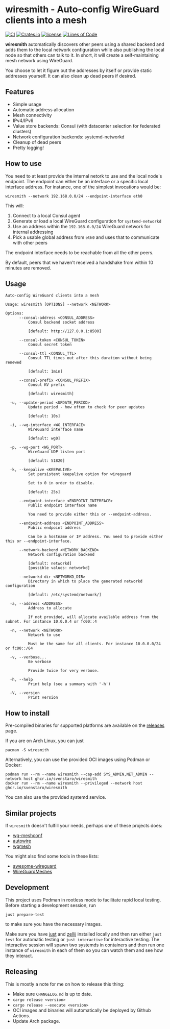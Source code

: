# wiresmith - Auto-config WireGuard clients into a mesh
[![CI](https://github.com/svenstaro/wiresmith/actions/workflows/ci.yml/badge.svg)](https://github.com/svenstaro/wiresmith/actions)
[![Crates.io](https://img.shields.io/crates/v/wiresmith.svg)](https://crates.io/crates/wiresmith)
[![license](http://img.shields.io/badge/license-MIT-blue.svg)](https://github.com/svenstaro/wiresmith/blob/master/LICENSE)
[![Lines of Code](https://tokei.rs/b1/github/svenstaro/wiresmith)](https://github.com/svenstaro/wiresmith)

**wiresmith** automatically discovers other peers using a shared backend and adds them to the local
network configuration while also publishing the local node so that others can talk to it. In short,
it will create a self-maintaining mesh network using WireGuard.

You choose to let it figure out the addresses by itself or provide static addresses yourself. It
can also clean up dead peers if desired.

## Features

- Simple usage
- Automatic address allocation
- Mesh connectivity
- IPv4/IPv6
- Value store backends: Consul (with datacenter selection for federated clusters)
- Network configuration backends: systemd-networkd
- Cleanup of dead peers
- Pretty logging!

## How to use

You need to at least provide the internal netork to use and the local node's endpoint. The endpoint
can either be an interface or a specific local interface address. For instance, one of the simplest
invocations would be:

    wiresmith --network 192.168.0.0/24 --endpoint-interface eth0

This will:

1. Connect to a local Consul agent
2. Generate or load a local WireGuard configuration for `systemd-networkd`
3. Use an address within the `192.168.0.0/24` WireGuard network for internal addressing
4. Pick a usable global address from `eth0` and uses that to communicate with other peers

The endpoint interface needs to be reachable from all the other peers.

By default, peers that we haven't received a handshake from within 10 minutes are removed.

## Usage

    Auto-config WireGuard clients into a mesh

    Usage: wiresmith [OPTIONS] --network <NETWORK>

    Options:
          --consul-address <CONSUL_ADDRESS>
              Consul backend socket address

              [default: http://127.0.0.1:8500]

          --consul-token <CONSUL_TOKEN>
              Consul secret token

          --consul-ttl <CONSUL_TTL>
              Consul TTL times out after this duration without being renewed

              [default: 1min]

          --consul-prefix <CONSUL_PREFIX>
              Consul KV prefix

              [default: wiresmith]

      -u, --update-period <UPDATE_PERIOD>
              Update period - how often to check for peer updates

              [default: 10s]

      -i, --wg-interface <WG_INTERFACE>
              WireGuard interface name

              [default: wg0]

      -p, --wg-port <WG_PORT>
              WireGuard UDP listen port

              [default: 51820]

      -k, --keepalive <KEEPALIVE>
              Set persistent keepalive option for wireguard

              Set to 0 in order to disable.

              [default: 25s]

          --endpoint-interface <ENDPOINT_INTERFACE>
              Public endpoint interface name

              You need to provide either this or --endpoint-address.

          --endpoint-address <ENDPOINT_ADDRESS>
              Public endpoint address

              Can be a hostname or IP address. You need to provide either this or --endpoint-interface.

          --network-backend <NETWORK_BACKEND>
              Network configuration backend

              [default: networkd]
              [possible values: networkd]

          --networkd-dir <NETWORKD_DIR>
              Directory in which to place the generated networkd configuration

              [default: /etc/systemd/network/]

      -a, --address <ADDRESS>
              Address to allocate

              If not provided, will allocate available address from the subnet. For instance 10.0.0.4 or fc00::4

      -n, --network <NETWORK>
              Network to use

              Must be the same for all clients. For instance 10.0.0.0/24 or fc00::/64

      -v, --verbose...
              Be verbose

              Provide twice for very verbose.

      -h, --help
              Print help (see a summary with '-h')

      -V, --version
              Print version

## How to install

Pre-compiled binaries for supported platforms are available on the
[releases](https://github.com/svenstaro/wiresmith/releases) page.

If you are on Arch Linux, you can just

    pacman -S wiresmith

Alternatively, you can use the provided OCI images using Podman or Docker:

    podman run --rm --name wiresmith --cap-add SYS_ADMIN,NET_ADMIN --network host ghcr.io/svenstaro/wiresmith
    docker run --rm --name wiresmith --privileged --network host ghcr.io/svenstaro/wiresmith

You can also use the provided systemd service.

## Similar projects

If `wiresmith` doesn't fulfill your needs, perhaps one of these projects does:

- [wg-meshconf](https://github.com/k4yt3x/wg-meshconf)
- [autowire](https://github.com/elghazal-a/autowire)
- [wgmesh](https://github.com/aschmidt75/wgmesh)

You might also find some tools in these lists:

- [awesome-wireguard](https://github.com/cedrickchee/awesome-wireguard)
- [WireGuardMeshes](https://github.com/HarvsG/WireGuardMeshes)

## Development

This project uses Podman in rootless mode to facilitate rapid local testing. Before starting a
development session, run

    just prepare-test

to make sure you have the necessary images.

Make sure you have [just](https://github.com/casey/just) and [zellij](https://zellij.dev/)
installed locally and then run either `just test` for automatic testing or `just interactive` for
interactive testing. The interactive session will spawn two systemds in containers and then run one
instance of `wiresmith` in each of them so you can watch them and see how they interact.

## Releasing

This is mostly a note for me on how to release this thing:

- Make sure `CHANGELOG.md` is up to date.
- `cargo release <version>`
- `cargo release --execute <version>`
- OCI images and binaries will automatically be deployed by Github Actions.
- Update Arch package.
